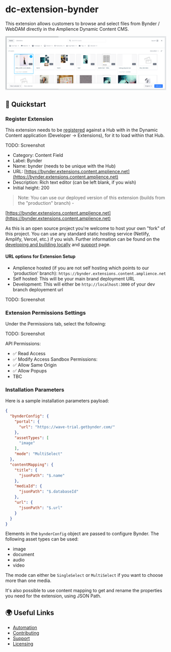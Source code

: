 # dc-extension-bynder

This extension allows customers to browse and select files from Bynder / WebDAM directly in the Amplience Dynamic Content CMS.

![Bynder Summary](./media/bynder-extension-view.png)

## 🏁 Quickstart

### Register Extension
This extension needs to be [registered](https://amplience.com/docs/development/registeringextensions.html) against a Hub with in the Dynamic Content application (Developer -> Extensions), for it to load within that Hub.

TODO: Screenshot

- Category: Content Field
- Label: Bynder
- Name: bynder (needs to be unique with the Hub)
- URL: [https://bynder.extensions.content.amplience.net](https://bynder.extensions.content.amplience.net)
- Description: Rich text editor (can be left blank, if you wish)
- Initial height: 200

> Note: You can use our deployed version of this extension (builds from the "production" branch) -

[https://bynder.extensions.content.amplience.net](https://bynder.extensions.content.amplience.net)

As this is an open source project you're welcome to host your own "fork" of this project. You can use any standard static hosting service (Netlify, Amplify, Vercel, etc.) if you wish. Further information can be found on the [developing and building locally](./docs/developing+building-locally.md) and [support](./support.md) page.

#### URL options for Extension Setup
- Amplience hosted (if you are not self hosting which points to our 'production' branch): `https://bynder.extensions.content.amplience.net`
- Self hosted: This will be your main brand deployment URL
- Development: This will either be `http://localhost:3000` of your dev branch deployement url

TODO: Screenshot

### Extension Permissions Settings
Under the Permissions tab, select the following:

TODO: Screenshot

API Permissions:
- ✅ Read Access
- ✅ Modify Access
Sandbox Permissions:
- ✅ Allow Same Origin
- ✅ Allow Popups
- TBC

### Installation Parameters

Here is a sample installation parameters payload:

```json
{
  "bynderConfig": {
    "portal": {
      "url": "https://wave-trial.getbynder.com/"
    },
    "assetTypes": [
      "image"
    ],
    "mode": "MultiSelect"
  },
  "contentMapping": {
    "title": {
      "jsonPath": "$.name"
    },
    "mediaId": {
      "jsonPath": "$.databaseId"
    },
    "url": {
      "jsonPath": "$.url"
    }
  }
}
```

Elements in the `bynderConfig` object are passed to configure Bynder. The following asset types can be used:
- image
- document
- audio
- video

The mode can either be `SingleSelect` or `MultiSelect` if you want to choose more than one media.

It's also possible to use content mapping to get and rename the properties you need for the extension, using JSON Path.

## 🌍 Useful Links
-   [Automation](./docs/AUTOMATION.md)
-   [Contributing](./CONTRIBUTING.md)
-   [Support](./support.md)
-   [Licensing](./LICENSE)
